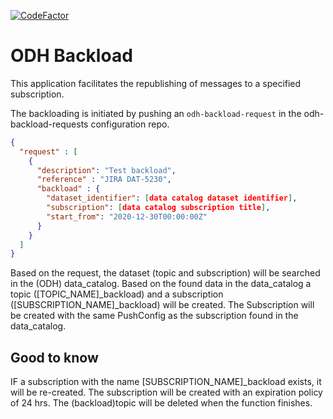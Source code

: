 [![CodeFactor](https://www.codefactor.io/repository/github/vwt-digital/odh-backload/badge)](https://www.codefactor.io/repository/github/vwt-digital/odh-backload)

# ODH Backload

This application facilitates the republishing of messages to a specified subscription.

The backloading is initiated by pushing an ```odh-backload-request``` in the odh-backload-requests configuration repo.

```json
{
  "request" : [
    {
      "description": "Test backload",
      "reference" : "JIRA DAT-5230",
      "backload" : { 
        "dataset_identifier": [data catalog dataset identifier],
        "subscription": [data catalog subscription title],
        "start_from": "2020-12-30T00:00:00Z"
      }
    }
  ]
}
```


Based on the request, the dataset (topic and subscription) will be searched in the (ODH) data_catalog. Based on the found data in the data_catalog a topic ([TOPIC_NAME]_backload) and a subscription ([SUBSCRIPTION_NAME]_backload) will be created. The Subscription will be created with the same PushConfig as the subscription found in the data_catalog.

## Good to know
IF a subscription with the name [SUBSCRIPTION_NAME]_backload exists, it will be re-created.
The subscription will be created with an expiration policy of 24 hrs.
The (backload)topic will be deleted when the function finishes.
